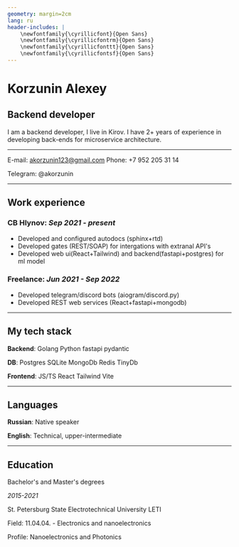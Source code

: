 ```yaml
---
geometry: margin=2cm
lang: ru
header-includes: |
    \newfontfamily{\cyrillicfont}{Open Sans}
    \newfontfamily{\cyrillicfontrm}{Open Sans}
    \newfontfamily{\cyrillicfonttt}{Open Sans}
    \newfontfamily{\cyrillicfontsf}{Open Sans}
---
```

# Korzunin Alexey

## Backend developer

I am a backend developer, I live in Kirov. I have 2+ years of experience in developing back-ends for microservice architecture.

---

E-mail: <akorzunin123@gmail.com> Phone: +7 952 205 31 14

Telegram: @akorzunin

---

## Work experience

### CB Hlynov: _Sep 2021 - present_

- Developed and configured autodocs (sphinx+rtd)
- Developed gates (REST/SOAP) for intergations with extranal API's
- Developed web ui(React+Tailwind) and backend(fastapi+postgres) for ml model

### Freelance: _Jun 2021 - Sep 2022_

- Developed telegram/discord bots (aiogram/discord.py)
- Developed REST web services (React+fastapi+mongodb)

---

## My tech stack

**Backend**: Golang Python fastapi pydantic

**DB**: Postgres SQLite MongoDb Redis TinyDb

**Frontend**: JS/TS React Tailwind Vite

---

## Languages

**Russian**: Native speaker

**English**: Technical, upper-intermediate

---

## Education

Bachelor's and Master's degrees

*2015-2021*

St. Petersburg State Electrotechnical University LETI

Field: 11.04.04. - Electronics and nanoelectronics

Profile: Nanoelectronics and Photonics
